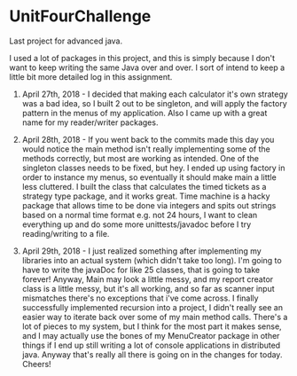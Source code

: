 # UnitFourChallenge
Last project for advanced java. 

I used a lot of packages in this project, and this is simply because I don't want to 
keep writing the same Java over and over. I sort of intend to keep a little bit more detailed log in 
this assignment. 

1) April 27th, 2018 - I decided that making each calculator it's own strategy was a bad idea, so 
I built 2 out to be singleton, and will apply the factory pattern in the menus of my application. 
Also I came up with a great name for my reader/writer packages. 

2) April 28th, 2018 - If you went back to the commits made this day 
you would notice the main method isn't really
implementing some of the methods correctly, but most are working as intended. 
One of the singleton classes needs to be fixed, but hey. I ended up using factory 
in order to instance my menus, so eventually it should make main a little less cluttered. 
I built the class that calculates the timed tickets as a strategy type package, and it works great. 
Time machine is a hacky package that allows time to be done via integers and spits out strings based on 
a normal time format e.g. not 24 hours, I want to clean everything up and do some more 
unittests/javadoc before I try reading/writing to a file. 

3) April 29th, 2018 - I just realized something after implementing my libraries into an actual system (which didn't 
take too long). I'm going to have to write the javaDoc for like 25 classes, that is going to take forever!
Anyway, Main may look a little messy, and my report creator class is a little messy, but it's all working, 
and so far as scanner input mismatches there's no exceptions that i've come across. I finally successfully 
implemented recursion into a project, I didn't really see an easier way to iterate back over some of 
my main method calls. There's a lot of pieces to my system, but I think for the most part it makes sense, 
and I may actually use the bones of my MenuCreator package in other things if I end up still writing 
a lot of console applications in distributed java. Anyway that's really all there is going on in the 
changes for today. Cheers!  
